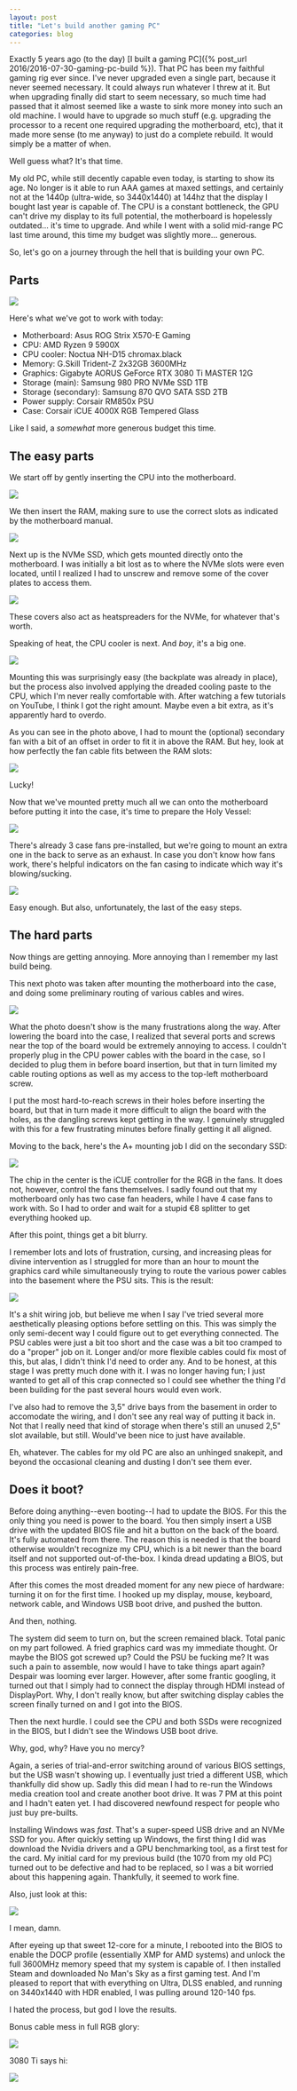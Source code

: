 ```yaml
---
layout: post
title: "Let's build another gaming PC"
categories: blog
---
```


Exactly 5 years ago (to the day) [I built a gaming PC]({% post_url 2016/2016-07-30-gaming-pc-build %}). That PC has been my faithful gaming rig ever since. I've never upgraded even a single part, because it never seemed necessary. It could always run whatever I threw at it. But when upgrading finally did start to seem necessary, so much time had passed that it almost seemed like a waste to sink more money into such an old machine. I would have to upgrade so much stuff (e.g. upgrading the processor to a recent one required upgrading the motherboard, etc), that it made more sense (to me anyway) to just do a complete rebuild. It would simply be a matter of when.

Well guess what? It's that time.

My old PC, while still decently capable even today, is starting to show its age. No longer is it able to run AAA games at maxed settings, and certainly not at the 1440p (ultra-wide, so 3440x1440) at 144hz that the display I bought last year is capable of. The CPU is a constant bottleneck, the GPU can't drive my display to its full potential, the motherboard is hopelessly outdated... it's time to upgrade. And while I went with a solid mid-range PC last time around, this time my budget was slightly more... generous.

So, let's go on a journey through the hell that is building your own PC.

## Parts

![](/assets/img/blog/2021/07/20210729_110735_c.jpg)

Here's what we've got to work with today:

*   Motherboard: Asus ROG Strix X570-E Gaming
*   CPU: AMD Ryzen 9 5900X
*   CPU cooler: Noctua NH-D15 chromax.black
*   Memory: G.Skill Trident-Z 2x32GB 3600MHz
*   Graphics: Gigabyte AORUS GeForce RTX 3080 Ti MASTER 12G
*   Storage (main): Samsung 980 PRO NVMe SSD 1TB
*   Storage (secondary): Samsung 870 QVO SATA SSD 2TB
*   Power supply: Corsair RM850x PSU
*   Case: Corsair iCUE 4000X RGB Tempered Glass

Like I said, a _somewhat_ more generous budget this time.

## The easy parts

We start off by gently inserting the CPU into the motherboard.

![](/assets/img/blog/2021/07/20210729_114119.jpg)

We then insert the RAM, making sure to use the correct slots as indicated by the motherboard manual.

![](/assets/img/blog/2021/07/20210729_114606.jpg)

Next up is the NVMe SSD, which gets mounted directly onto the motherboard. I was initially a bit lost as to where the NVMe slots were even located, until I realized I had to unscrew and remove some of the cover plates to access them.

![](/assets/img/blog/2021/07/20210729_115912.jpg)

These covers also act as heatspreaders for the NVMe, for whatever that's worth.

Speaking of heat, the CPU cooler is next. And _boy_, it's a big one.

![](/assets/img/blog/2021/07/20210729_125341.jpg)

Mounting this was surprisingly easy (the backplate was already in place), but the process also involved applying the dreaded cooling paste to the CPU, which I'm never really comfortable with. After watching a few tutorials on YouTube, I think I got the right amount. Maybe even a bit extra, as it's apparently hard to overdo.

As you can see in the photo above, I had to mount the (optional) secondary fan with a bit of an offset in order to fit it in above the RAM. But hey, look at how perfectly the fan cable fits between the RAM slots:

![](/assets/img/blog/2021/07/20210729_125742.jpg)

Lucky!

Now that we've mounted pretty much all we can onto the motherboard before putting it into the case, it's time to prepare the Holy Vessel:

![](/assets/img/blog/2021/07/20210729_150436.jpg)

There's already 3 case fans pre-installed, but we're going to mount an extra one in the back to serve as an exhaust. In case you don't know how fans work, there's helpful indicators on the fan casing to indicate which way it's blowing/sucking.

![](/assets/img/blog/2021/07/20210729_150447.jpg)

Easy enough. But also, unfortunately, the last of the easy steps.

## The hard parts

Now things are getting annoying. More annoying than I remember my last build being.

This next photo was taken after mounting the motherboard into the case, and doing some preliminary routing of various cables and wires.

![](/assets/img/blog/2021/07/20210729_160413.jpg)

What the photo doesn't show is the many frustrations along the way. After lowering the board into the case, I realized that several ports and screws near the top of the board would be extremely annoying to access. I couldn't properly plug in the CPU power cables with the board in the case, so I decided to plug them in before board insertion, but that in turn limited my cable routing options as well as my access to the top-left motherboard screw.

I put the most hard-to-reach screws in their holes before inserting the board, but that in turn made it more difficult to align the board with the holes, as the dangling screws kept getting in the way. I genuinely struggled with this for a few frustrating minutes before finally getting it all aligned.

Moving to the back, here's the A+ mounting job I did on the secondary SSD:

![](/assets/img/blog/2021/07/20210729_162638_c.jpg)

The chip in the center is the iCUE controller for the RGB in the fans. It does not, however, control the fans themselves. I sadly found out that my motherboard only has two case fan headers, while I have 4 case fans to work with. So I had to order and wait for a stupid €8 splitter to get everything hooked up.

After this point, things get a bit blurry.

I remember lots and lots of frustration, cursing, and increasing pleas for divine intervention as I struggled for more than an hour to mount the graphics card while simultaneously trying to route the various power cables into the basement where the PSU sits. This is the result:

![](/assets/img/blog/2021/07/20210729_180721.jpg)

It's a shit wiring job, but believe me when I say I've tried several more aesthetically pleasing options before settling on this. This was simply the only semi-decent way I could figure out to get everything connected. The PSU cables were just a bit too short and the case was a bit too cramped to do a "proper" job on it. Longer and/or more flexible cables could fix most of this, but alas, I didn't think I'd need to order any. And to be honest, at this stage I was pretty much done with it. I was no longer having fun; I just wanted to get all of this crap connected so I could see whether the thing I'd been building for the past several hours would even work.

I've also had to remove the 3,5" drive bays from the basement in order to accomodate the wiring, and I don't see any real way of putting it back in. Not that I really need that kind of storage when there's still an unused 2,5" slot available, but still. Would've been nice to just have available.

Eh, whatever. The cables for my old PC are also an unhinged snakepit, and beyond the occasional cleaning and dusting I don't see them ever.

## Does it boot?

Before doing anything--even booting--I had to update the BIOS. For this the only thing you need is power to the board. You then simply insert a USB drive with the updated BIOS file and hit a button on the back of the board. It's fully automated from there. The reason this is needed is that the board otherwise wouldn't recognize my CPU, which is a bit newer than the board itself and not supported out-of-the-box. I kinda dread updating a BIOS, but this process was entirely pain-free.

After this comes the most dreaded moment for any new piece of hardware: turning it on for the first time. I hooked up my display, mouse, keyboard, network cable, and Windows USB boot drive, and pushed the button.

And then, nothing.

The system did seem to turn on, but the screen remained black. Total panic on my part followed. A fried graphics card was my immediate thought. Or maybe the BIOS got screwed up? Could the PSU be fucking me? It was such a pain to assemble, now would I have to take things apart again? Despair was looming ever larger. However, after some frantic googling, it turned out that I simply had to connect the display through HDMI instead of DisplayPort. Why, I don't really know, but after switching display cables the screen finally turned on and I got into the BIOS.

Then the next hurdle. I could see the CPU and both SSDs were recognized in the BIOS, but I didn't see the Windows USB boot drive.

Why, god, why? Have you no mercy?

Again, a series of trial-and-error switching around of various BIOS settings, but the USB wasn't showing up. I eventually just tried a different USB, which thankfully did show up. Sadly this did mean I had to re-run the Windows media creation tool and create another boot drive. It was 7 PM at this point and I hadn't eaten yet. I had discovered newfound respect for people who just buy pre-builts.

Installing Windows was _fast_. That's a super-speed USB drive and an NVMe SSD for you. After quickly setting up Windows, the first thing I did was download the Nvidia drivers and a GPU benchmarking tool, as a first test for the card. My initial card for my previous build (the 1070 from my old PC) turned out to be defective and had to be replaced, so I was a bit worried about this happening again. Thankfully, it seemed to work fine.

Also, just look at this:

![](/assets/img/blog/2021/07/20210729_195903.jpg)

I mean, damn.

After eyeing up that sweet 12-core for a minute, I rebooted into the BIOS to enable the DOCP profile (essentially XMP for AMD systems) and unlock the full 3600MHz memory speed that my system is capable of. I then installed Steam and downloaded No Man's Sky as a first gaming test. And I'm pleased to report that with everything on Ultra, DLSS enabled, and running on 3440x1440 with HDR enabled, I was pulling around 120-140 fps.

I hated the process, but god I love the results.

Bonus cable mess in full RGB glory:

![](/assets/img/blog/2021/07/20210729_203513.jpg)

3080 Ti says hi:

![](/assets/img/blog/2021/07/20210729_213151.jpg)
